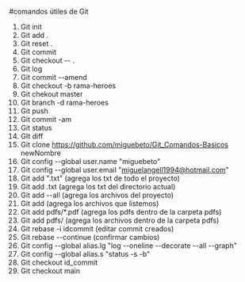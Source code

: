 #comandos útiles de Git

1. Git init
2. Git add .
3. Git reset .
4. Git commit
5. Git checkout -- .
6. Git log
7. Git commit --amend
8. Git checkout -b rama-heroes
9. Git chekout master
10. Git branch -d rama-heroes
11. Git push
12. Git commit -am
13. Git status
14. GIt diff
15. Git clone https://github.com/miguebeto/Git_Comandos-Basicos newNombre
16. Git config --global user.name "miguebeto"
17. Git config --global user.email "miguelangell1994@hotmail.com"
18. Git add ".txt" (agrega los txt de todo el proyecto)
19. Git add .txt (agrega los txt del directorio actual)
20. Git add --all (agrega los archivos del proyecto)
21. Git add <lista de archivos> (agrega los archivos que listemos)
22. Git add pdfs/*.pdf (agrega los pdfs dentro de la carpeta pdfs)
23. Git add pdfs/ (agrega los archivos dentro de la carpeta pdfs)
24. Git rebase -i idcommit (editar commit creados)
25. Git rebase --continue (confirmar cambios)
26. Git config --global alias.lg "log --oneline --decorate --all --graph"
27. Git config --global alias.s "status -s -b"
28. Git checkout id_commit
29. Git checkout main
